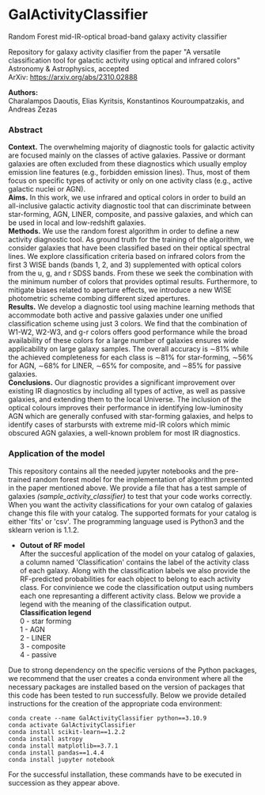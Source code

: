# GalActivityClassifier
Random Forest mid-IR-optical broad-band galaxy activity classifier

Repository for galaxy activity clasifier from the paper "A versatile classification tool for galactic activity using optical and infrared colors"\
Astronomy & Astrophysics, accepted\
ArXiv: https://arxiv.org/abs/2310.02888

**Authors:**\
Charalampos Daoutis, Elias Kyritsis, Konstantinos Kouroumpatzakis, and Andreas Zezas

### Abstract 
**Context.**  The overwhelming majority of diagnostic tools for galactic activity are focused mainly on the classes of active galaxies.
Passive or dormant galaxies are often excluded from these diagnostics which usually employ emission line features (e.g., forbidden
emission lines). Thus, most of them focus on specific types of activity or only on one activity class (e.g., active galactic nuclei or
AGN). \
**Aims.** In this work, we use infrared and optical colors in order to build an all-inclusive galactic activity diagnostic tool that can
discriminate between star-forming, AGN, LINER, composite, and passive galaxies, and which can be used in local and low-redshift
galaxies. \
**Methods.** We use the random forest algorithm in order to define a new activity diagnostic tool. As ground truth for the training of the
algorithm, we consider galaxies that have been classified based on their optical spectral lines. We explore classification criteria based
on infrared colors from the first 3 WISE bands (bands 1, 2, and 3) supplemented with optical colors from the u, g, and r SDSS bands.
From these we seek the combination with the minimum number of colors that provides optimal results. Furthermore, to mitigate
biases related to aperture effects, we introduce a new WISE photometric scheme combing different sized apertures. \
**Results.** We develop a diagnostic tool using machine learning methods that accommodate both active and passive galaxies under
one unified classification scheme using just 3 colors. We find that the combination of W1-W2, W2-W3, and g-r colors offers good
performance while the broad availability of these colors for a large number of galaxies ensures wide applicability on large galaxy
samples. The overall accuracy is ∼81% while the achieved completeness for each class is ∼81% for star-forming, ∼56% for AGN,
∼68% for LINER, ∼65% for composite, and ∼85% for passive galaxies. \
**Conclusions.** Our diagnostic provides a significant improvement over existing IR diagnostics by including all types of active,
as well as passive galaxies, and extending them to the local Universe. The inclusion of the optical colours improves their
performance in identifying low-luminosity AGN which are generally confused with star-forming galaxies, and helps to identify
cases of starbursts with extreme mid-IR colors which mimic obscured AGN galaxies, a well-known problem for most IR
diagnostics.

### Application of the model
This repository contains all the needed jupyter notebooks and the pre-trained random forest model for the implementation of algorithm presented in the paper mentioned above. We provide a file that has a test sample of galaxies *(sample_activity_classifier)* to test that your code works correctly. When you want the activity classifications for your own catalog of galaxies change this file with your catalog. The supported formats for your catalog is either 'fits' or 'csv'. The programming language used is Python3 and the sklearn verion is 1.1.2. 
- **Outout of RF model**\
After the succesful application of the model on your catalog of galaxies, a column named 'Classification' contains the label of the activity class of each galaxy. Along with the classification labels we also provide the RF-predicted probabilities for each object to belong to each activity class. For convinience we code the classification output using numbers each one represanting a different activity class. Below we provide a legend with the meaning of the classification output. \
**Classification legend** \
0 - star forming \
1 - AGN \
2 - LINER \
3 - composite \
4 - passive 

Due to strong dependency on the specific versions of the Python packages, we recommend that the user creates a conda environment where all the necessary packages are installed based on the version of packages that this code has been tested to run successfully. Below we provide detailed instructions for the creation of the appropriate coda environment:
```
conda create --name GalActivityClassifier python==3.10.9
conda activate GalActivityClassifier
conda install scikit-learn==1.2.2
conda install astropy
conda install matplotlib==3.7.1
conda install pandas==1.4.4
conda install jupyter notebook
```
For the successful installation, these commands have to be executed in succession as they appear above.
